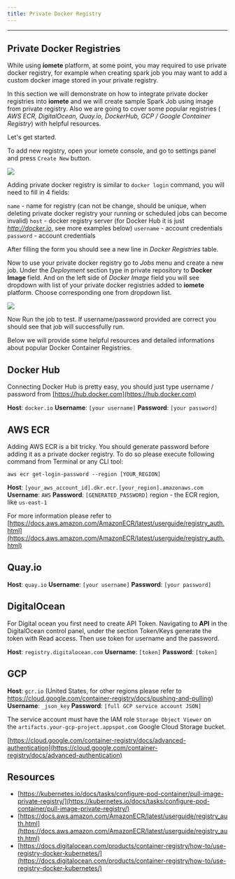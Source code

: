 ```yaml
---
title: Private Docker Registry
---
```


<!-- <head>
  <title>Private Docker Registry</title>
  <meta
    name="description"
    content="Private Docker Registry"
  />
</head> -->

___


## Private Docker Registries

While using **iomete** platform, at some point, you may required to use private docker registry, for example when creating spark job you may want to add a custom docker image stored in your private registry. 

In this section we will demonstrate on how to integrate private docker registries into **iomete** and we will create sample Spark Job using image from private registry. Also we are going to cover some popular registries ( *AWS ECR, DigitalOcean, Quay.io, DockerHub, GCP / Google Container Registry*) with helpful resources.

Let's get started.

To add new registry, open your iomete console, and go to settings panel and press `Create New` button.

![](/img/user-guide/docker-registry-list.png)

Adding private docker registry is similar to `docker login` command, you will need to fill in 4 fields:

`name` - name for registry (can not be change, should be unique, when deleting private docker registry your running or scheduled jobs can become invalid)
`host` - docker registry server (for Docker Hub it is just *http://docker.io*, see more examples below)
`username` - account credentials
`password` - account credentials

After filling the form you should see a new line in *Docker Registries* table.

Now to use your private docker registry go to *Jobs* menu and create a new job. Under the *Deployment* section type in private repository to **Docker Image** field. And on the left side of *Docker Image* field you will see dropdown with list of your private docker registries added to **iomete** platform. Choose corresponding one from dropdown list.

![](/img/user-guide/job-form-docker-registry.png)

Now Run the job to test. If username/password provided are correct you should see that job will successfully run.  

Below we will provide some helpful resources and detailed informations about popular Docker Container Registries.

## Docker Hub

Connecting Docker Hub is pretty easy, you should just type username / password from [https://hub.docker.com](https://hub.docker.com)

**Host**: `docker.io`
**Username**: `[your username]`
**Password**: `[your password]`

## AWS ECR

Adding AWS ECR is a bit tricky. You should generate password before adding it as a private docker registry.
To do so please execute following command from Terminal or any CLI tool:

```
aws ecr get-login-password --region [YOUR_REGION]
```

**Host**: `[your_aws_account_id].dkr.ecr.[your_region].amazonaws.com`
**Username**: `AWS` 
**Password**: `[GENERATED_PASSWORD]`
region - the ECR region, like `us-east-1`

For more information please refer to [https://docs.aws.amazon.com/AmazonECR/latest/userguide/registry_auth.html](https://docs.aws.amazon.com/AmazonECR/latest/userguide/registry_auth.html)

## Quay.io

**Host**: `quay.io`
**Username**: `[your username]`
**Password**: `[your password]`

## DigitalOcean

For Digital ocean you first need to create API Token. Navigating to **API** in the DigitalOcean control panel, under the section Token/Keys generate the token with Read access. Then use token for username and the password. 

**Host**: `registry.digitalocean.com`
**Username**: `[token]`
**Password**: `[token]`

## GCP

**Host**: `gcr.io`  (United States, for other regions please refer to https://cloud.google.com/container-registry/docs/pushing-and-pulling)
**Username**: `_json_key`
**Password**: `[full GCP service account JSON]`

The service account must have the IAM role `Storage Object Viewer` on the `artifacts.your-gcp-project.appspot.com` Google Cloud Storage bucket.

[https://cloud.google.com/container-registry/docs/advanced-authentication](https://cloud.google.com/container-registry/docs/advanced-authentication)

## Resources

- [https://kubernetes.io/docs/tasks/configure-pod-container/pull-image-private-registry/](https://kubernetes.io/docs/tasks/configure-pod-container/pull-image-private-registry/)
- [https://docs.aws.amazon.com/AmazonECR/latest/userguide/registry_auth.html](https://docs.aws.amazon.com/AmazonECR/latest/userguide/registry_auth.html)
- [https://docs.digitalocean.com/products/container-registry/how-to/use-registry-docker-kubernetes/](https://docs.digitalocean.com/products/container-registry/how-to/use-registry-docker-kubernetes/)